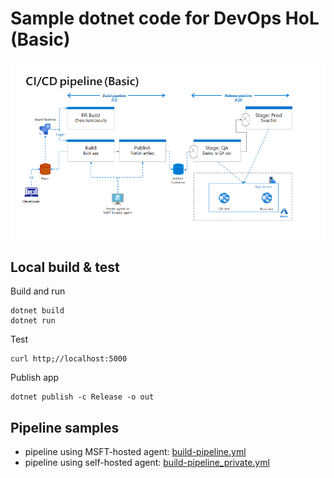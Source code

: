 # Sample dotnet code for DevOps HoL (Basic)

![devops-pipeline](./devops-pipeline.png)

## Local build & test

Build and run

```
dotnet build
dotnet run
```

Test

```
curl http;//localhost:5000
```

Publish app

```
dotnet publish -c Release -o out
```

## Pipeline samples

- pipeline using MSFT-hosted agent: [build-pipeline.yml](./pipelines/build-pipeline.yml)
- pipeline using self-hosted agent: [build-pipeline_private.yml](./pipelines/build-pipeline_private.yml)
